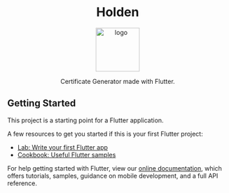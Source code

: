 <h1 align="center">Holden</h1>

<p align="center"><img width="100" src="https://raw.githubusercontent.com/tirth-aubergine/holden/master/img/logo.png" alt="logo"></p>

<p align="center">Certificate Generator made with Flutter.</p>

## Getting Started

This project is a starting point for a Flutter application.

A few resources to get you started if this is your first Flutter project:

- [Lab: Write your first Flutter app](https://flutter.dev/docs/get-started/codelab)
- [Cookbook: Useful Flutter samples](https://flutter.dev/docs/cookbook)

For help getting started with Flutter, view our
[online documentation](https://flutter.dev/docs), which offers tutorials,
samples, guidance on mobile development, and a full API reference.
